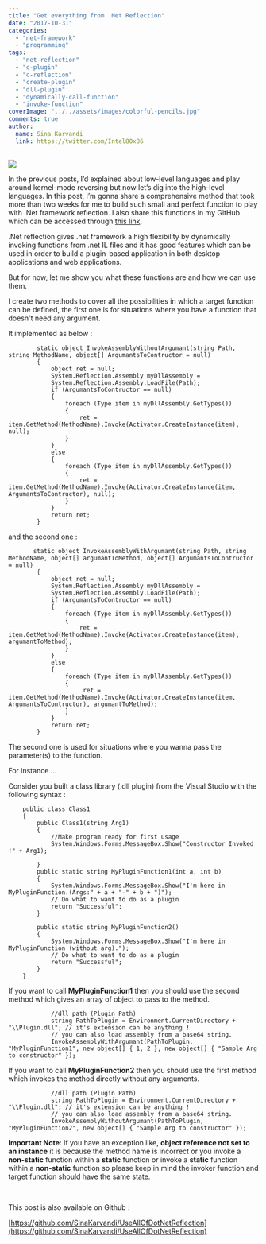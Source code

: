 ```yaml
---
title: "Get everything from .Net Reflection"
date: "2017-10-31"
categories: 
  - "net-framework"
  - "programming"
tags: 
  - "net-reflection"
  - "c-plugin"
  - "c-reflection"
  - "create-plugin"
  - "dll-plugin"
  - "dynamically-call-function"
  - "invoke-function"
coverImage: "../../assets/images/colorful-pencils.jpg"
comments: true
author:
  name: Sina Karvandi
  link: https://twitter.com/Intel80x86
---
```


![](../../assets/images/colorful-pencils.jpg)

In the previous posts, I’d explained about low-level languages and play around kernel-mode reversing but now let’s dig into the high-level languages. In this post, I’m gonna share a comprehensive method that took more than two weeks for me to build such small and perfect function to play with .Net framework reflection. I also share this functions in my GitHub which can be accessed through [this link](https://github.com/SinaKarvandi/UseAllOfDotNetReflection).

.Net reflection gives .net framework a high flexibility by dynamically invoking functions from .net IL files and it has good features which can be used in order to build a plugin-based application in both desktop applications and web applications.

But for now, let me show you what these functions are and how we can use them.

I create two methods to cover all the possibilities in which a target function can be defined, the first one is for situations where you have a function that doesn't need any argument.

It implemented as below :

```
        static object InvokeAssemblyWithoutArgumant(string Path, string MethodName, object[] ArgumantsToContructor = null)
        {
            object ret = null;
            System.Reflection.Assembly myDllAssembly =
            System.Reflection.Assembly.LoadFile(Path);
            if (ArgumantsToContructor == null)
            {
                foreach (Type item in myDllAssembly.GetTypes())
                {
                    ret = item.GetMethod(MethodName).Invoke(Activator.CreateInstance(item), null);
                }
            }
            else
            {
                foreach (Type item in myDllAssembly.GetTypes())
                {
                    ret = item.GetMethod(MethodName).Invoke(Activator.CreateInstance(item, ArgumantsToContructor), null);
                }
            }
            return ret;
        }
```

and the second one :

```
       static object InvokeAssemblyWithArgumant(string Path, string MethodName, object[] argumantToMethod, object[] ArgumantsToContructor = null)
        {
            object ret = null;
            System.Reflection.Assembly myDllAssembly =
            System.Reflection.Assembly.LoadFile(Path);
            if (ArgumantsToContructor == null)
            {
                foreach (Type item in myDllAssembly.GetTypes())
                {
                    ret = item.GetMethod(MethodName).Invoke(Activator.CreateInstance(item), argumantToMethod);
                }
            }
            else
            {
                foreach (Type item in myDllAssembly.GetTypes())
                {
                     ret = item.GetMethod(MethodName).Invoke(Activator.CreateInstance(item, ArgumantsToContructor), argumantToMethod);
                }
            }
            return ret;
        }
```

The second one is used for situations where you wanna pass the parameter(s) to the function.

For instance ...

Consider you built a class library (.dll plugin) from the Visual Studio with the following syntax :

```
    public class Class1
    {
        public Class1(string Arg1)
        {
            //Make program ready for first usage
            System.Windows.Forms.MessageBox.Show("Constructor Invoked !" + Arg1);

        }
        public static string MyPluginFunction1(int a, int b)
        {
            System.Windows.Forms.MessageBox.Show("I'm here in MyPluginFunction.(Args:" + a + "-" + b + ")");
            // Do what to want to do as a plugin
            return "Successful";
        }

        public static string MyPluginFunction2()
        {
            System.Windows.Forms.MessageBox.Show("I'm here in MyPluginFunction (without arg).");
            // Do what to want to do as a plugin
            return "Successful";
        }
    }
```

If you want to call **MyPluginFunction1** then you should use the second method which gives an array of object to pass to the method.

```
            //dll path (Plugin Path)
            string PathToPlugin = Environment.CurrentDirectory + "\\Plugin.dll"; // it's extension can be anything !
            // you can also load assembly from a base64 string.
            InvokeAssemblyWithArgumant(PathToPlugin, "MyPluginFunction1", new object[] { 1, 2 }, new object[] { "Sample Arg to constructor" });
```

If you want to call **MyPluginFunction2** then you should use the first method which invokes the method directly without any arguments.

```
            //dll path (Plugin Path)
            string PathToPlugin = Environment.CurrentDirectory + "\\Plugin.dll"; // it's extension can be anything !
            // you can also load assembly from a base64 string.
            InvokeAssemblyWithoutArgumant(PathToPlugin, "MyPluginFunction2", new object[] { "Sample Arg to constructor" });
```

**Important Note**: If you have an exception like, **object reference not set to an instance** it is because the method name is incorrect or you invoke a **non-static** function within a **static** function or invoke a **static** function within a **non-static** function so please keep in mind the invoker function and target function should have the same state.

 

This post is also available on Github :

[https://github.com/SinaKarvandi/UseAllOfDotNetReflection](https://github.com/SinaKarvandi/UseAllOfDotNetReflection)

